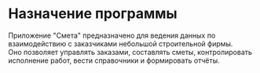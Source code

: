 # Назначение программы

Приложение "Смета" предназначено для ведения данных по взаимодействию с заказчиками небольшой строительной фирмы.  
Оно позволяет управлять заказами, составлять сметы, контролировать исполнение работ, вести справочники и формировать отчёты.
